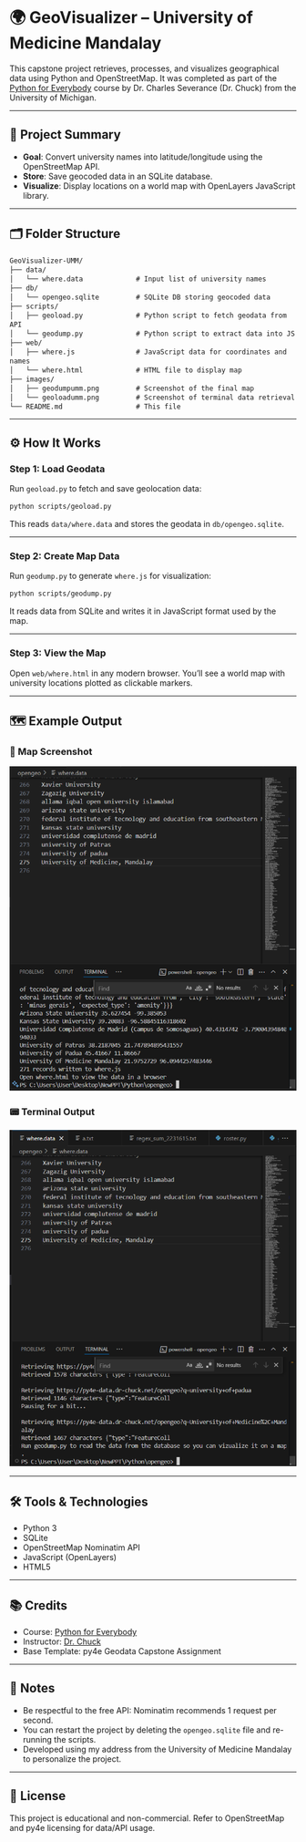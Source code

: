 # 🌍 GeoVisualizer – University of Medicine Mandalay

This capstone project retrieves, processes, and visualizes geographical data using Python and OpenStreetMap. It was completed as part of the [Python for Everybody](https://www.py4e.com/) course by Dr. Charles Severance (Dr. Chuck) from the University of Michigan.

---

## 📌 Project Summary

- **Goal**: Convert university names into latitude/longitude using the OpenStreetMap API.
- **Store**: Save geocoded data in an SQLite database.
- **Visualize**: Display locations on a world map with OpenLayers JavaScript library.

---

## 🗂️ Folder Structure

```
GeoVisualizer-UMM/
├── data/
│   └── where.data             # Input list of university names
├── db/
│   └── opengeo.sqlite         # SQLite DB storing geocoded data
├── scripts/
│   ├── geoload.py             # Python script to fetch geodata from API
│   └── geodump.py             # Python script to extract data into JS
├── web/
│   ├── where.js               # JavaScript data for coordinates and names
│   └── where.html             # HTML file to display map
├── images/
│   ├── geodumpumm.png         # Screenshot of the final map
│   └── geoloadumm.png         # Screenshot of terminal data retrieval
└── README.md                  # This file
```

---

## ⚙️ How It Works

### Step 1: Load Geodata

Run `geoload.py` to fetch and save geolocation data:

```bash
python scripts/geoload.py
```

This reads `data/where.data` and stores the geodata in `db/opengeo.sqlite`.

---

### Step 2: Create Map Data

Run `geodump.py` to generate `where.js` for visualization:

```bash
python scripts/geodump.py
```

It reads data from SQLite and writes it in JavaScript format used by the map.

---

### Step 3: View the Map

Open `web/where.html` in any modern browser. You’ll see a world map with university locations plotted as clickable markers.

---

## 🗺️ Example Output

### 📸 Map Screenshot
![Map Screenshot](images/geodumpumm.png)

### 📟 Terminal Output
![Terminal Output](images/geoloadumm.png)

---

## 🛠️ Tools & Technologies

- Python 3
- SQLite
- OpenStreetMap Nominatim API
- JavaScript (OpenLayers)
- HTML5

---

## 📚 Credits

- Course: [Python for Everybody](https://www.py4e.com/)
- Instructor: [Dr. Chuck](https://www.dr-chuck.com/)
- Base Template: py4e Geodata Capstone Assignment

---

## 📌 Notes

- Be respectful to the free API: Nominatim recommends 1 request per second.
- You can restart the project by deleting the `opengeo.sqlite` file and re-running the scripts.
- Developed using my address from the University of Medicine Mandalay to personalize the project.

---

## 🔗 License

This project is educational and non-commercial. Refer to OpenStreetMap and py4e licensing for data/API usage.
